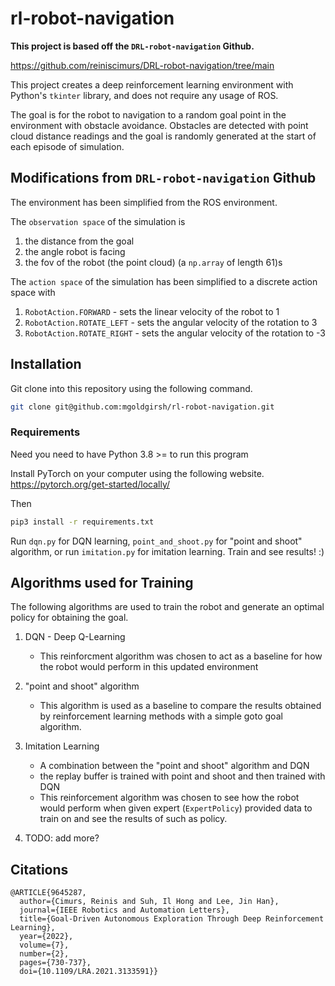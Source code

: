 # rl-robot-navigation

**This project is based off the `DRL-robot-navigation` Github.** 

https://github.com/reiniscimurs/DRL-robot-navigation/tree/main  


This project creates a deep reinforcement learning environment with Python's `tkinter` library, and does not require any usage of ROS. 


The goal is for the robot to navigation to a random goal point in the environment with obstacle avoidance. Obstacles are detected with point cloud distance readings and the goal is randomly generated at the start of each episode of simulation.

## Modifications from `DRL-robot-navigation` Github

The environment has been simplified from the ROS environment. 

The `observation space` of the simulation is 
1. the distance from the goal
2. the angle robot is facing
3. the fov of the robot (the point cloud) (a `np.array` of length 61)s

The `action space` of the simulation has been simplified to a discrete action space with 
1. `RobotAction.FORWARD` - sets the linear velocity of the robot to 1
2. `RobotAction.ROTATE_LEFT` - sets the angular velocity of the rotation to 3
3. `RobotAction.ROTATE_RIGHT` - sets the angular velocity of the rotation to -3

## Installation 
Git clone into this repository using the following command.
```bash
git clone git@github.com:mgoldgirsh/rl-robot-navigation.git
```

### Requirements
Need you need to have Python 3.8 >= to run this program

Install PyTorch on your computer using the following website. \
https://pytorch.org/get-started/locally/

Then 
```bash
pip3 install -r requirements.txt
```

Run `dqn.py` for DQN learning, `point_and_shoot.py` for "point and shoot" algorithm, or run `imitation.py` for imitation learning. Train and see results! :)

## Algorithms used for Training

The following algorithms are used to train the robot and generate an optimal policy for obtaining the goal. 

1. DQN - Deep Q-Learning
    - This reinforcment algorithm was chosen to act as a baseline for how the robot would perform in this updated environment

2. "point and shoot" algorithm
	- This algorithm is used as a baseline to compare the results obtained by reinforcement learning methods with a simple goto goal algorithm.

3. Imitation Learning 
	- A combination between the "point and shoot" algorithm and DQN
	- the replay buffer is trained with point and shoot and then trained with DQN
    - This reinforcement algorithm was chosen to see how the robot would perform when given expert (`ExpertPolicy`) provided data to train on and see the results of such as policy.

4. TODO: add more?


## Citations
    @ARTICLE{9645287,
      author={Cimurs, Reinis and Suh, Il Hong and Lee, Jin Han},
      journal={IEEE Robotics and Automation Letters}, 
      title={Goal-Driven Autonomous Exploration Through Deep Reinforcement Learning}, 
      year={2022},
      volume={7},
      number={2},
      pages={730-737},
      doi={10.1109/LRA.2021.3133591}}
